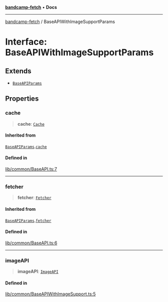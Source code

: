 [**bandcamp-fetch**](../README.md) • **Docs**

***

[bandcamp-fetch](../README.md) / BaseAPIWithImageSupportParams

# Interface: BaseAPIWithImageSupportParams

## Extends

- [`BaseAPIParams`](BaseAPIParams.md)

## Properties

### cache

> **cache**: [`Cache`](../classes/Cache.md)

#### Inherited from

[`BaseAPIParams`](BaseAPIParams.md).[`cache`](BaseAPIParams.md#cache)

#### Defined in

[lib/common/BaseAPI.ts:7](https://github.com/patrickkfkan/bandcamp-fetch/blob/e4cb82348d4aab387354625a2433077d57362f73/src/lib/common/BaseAPI.ts#L7)

***

### fetcher

> **fetcher**: [`Fetcher`](../classes/Fetcher.md)

#### Inherited from

[`BaseAPIParams`](BaseAPIParams.md).[`fetcher`](BaseAPIParams.md#fetcher)

#### Defined in

[lib/common/BaseAPI.ts:6](https://github.com/patrickkfkan/bandcamp-fetch/blob/e4cb82348d4aab387354625a2433077d57362f73/src/lib/common/BaseAPI.ts#L6)

***

### imageAPI

> **imageAPI**: [`ImageAPI`](../classes/ImageAPI.md)

#### Defined in

[lib/common/BaseAPIWithImageSupport.ts:5](https://github.com/patrickkfkan/bandcamp-fetch/blob/e4cb82348d4aab387354625a2433077d57362f73/src/lib/common/BaseAPIWithImageSupport.ts#L5)
